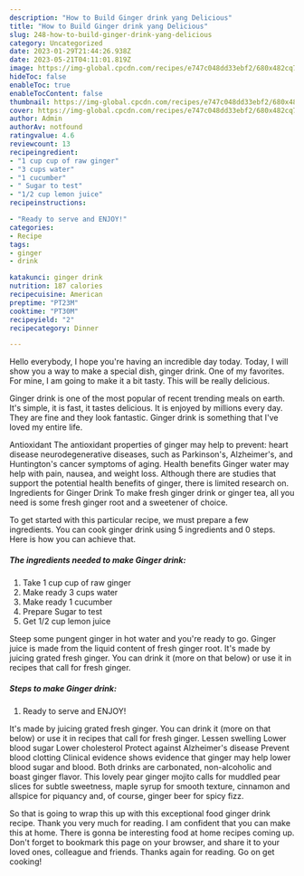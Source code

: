 ```yaml
---
description: "How to Build Ginger drink yang Delicious"
title: "How to Build Ginger drink yang Delicious"
slug: 248-how-to-build-ginger-drink-yang-delicious
category: Uncategorized
date: 2023-01-29T21:44:26.938Z
date: 2023-05-21T04:11:01.819Z
image: https://img-global.cpcdn.com/recipes/e747c048dd33ebf2/680x482cq70/ginger-drink-recipe-main-photo.jpg
hideToc: false
enableToc: true
enableTocContent: false
thumbnail: https://img-global.cpcdn.com/recipes/e747c048dd33ebf2/680x482cq70/ginger-drink-recipe-main-photo.jpg
cover: https://img-global.cpcdn.com/recipes/e747c048dd33ebf2/680x482cq70/ginger-drink-recipe-main-photo.jpg
author: Admin
authorAv: notfound
ratingvalue: 4.6
reviewcount: 13
recipeingredient:
- "1 cup cup of raw ginger"
- "3 cups water"
- "1 cucumber"
- " Sugar to test"
- "1/2 cup lemon juice"
recipeinstructions:

- "Ready to serve and ENJOY!"
categories:
- Recipe
tags:
- ginger
- drink

katakunci: ginger drink 
nutrition: 187 calories
recipecuisine: American
preptime: "PT23M"
cooktime: "PT30M"
recipeyield: "2"
recipecategory: Dinner

---
```



Hello everybody, I hope you're having an incredible day today. Today, I will show you a way to make a special dish, ginger drink. One of my favorites. For mine, I am going to make it a bit tasty. This will be really delicious.

Ginger drink is one of the most popular of recent trending meals on earth. It's simple, it is fast, it tastes delicious. It is enjoyed by millions every day. They are fine and they look fantastic. Ginger drink is something that I've loved my entire life.

Antioxidant The antioxidant properties of ginger may help to prevent: heart disease neurodegenerative diseases, such as Parkinson&#39;s, Alzheimer&#39;s, and Huntington&#39;s cancer symptoms of aging. Health benefits Ginger water may help with pain, nausea, and weight loss. Although there are studies that support the potential health benefits of ginger, there is limited research on. Ingredients for Ginger Drink To make fresh ginger drink or ginger tea, all you need is some fresh ginger root and a sweetener of choice.


To get started with this particular recipe, we must prepare a few ingredients. You can cook ginger drink using 5 ingredients and 0 steps. Here is how you can achieve that.

<!--inarticleads1-->

##### The ingredients needed to make Ginger drink:

1. Take 1 cup cup of raw ginger
1. Make ready 3 cups water
1. Make ready 1 cucumber
1. Prepare  Sugar to test
1. Get 1/2 cup lemon juice


Steep some pungent ginger in hot water and you&#39;re ready to go. Ginger juice is made from the liquid content of fresh ginger root. It&#39;s made by juicing grated fresh ginger. You can drink it (more on that below) or use it in recipes that call for fresh ginger. 

<!--inarticleads2-->

##### Steps to make Ginger drink:


1. Ready to serve and ENJOY!

It&#39;s made by juicing grated fresh ginger. You can drink it (more on that below) or use it in recipes that call for fresh ginger. Lessen swelling Lower blood sugar Lower cholesterol Protect against Alzheimer&#39;s disease Prevent blood clotting Clinical evidence shows evidence that ginger may help lower blood sugar and blood. Both drinks are carbonated, non-alcoholic and boast ginger flavor. This lovely pear ginger mojito calls for muddled pear slices for subtle sweetness, maple syrup for smooth texture, cinnamon and allspice for piquancy and, of course, ginger beer for spicy fizz. 

So that is going to wrap this up with this exceptional food ginger drink recipe. Thank you very much for reading. I am confident that you can make this at home. There is gonna be interesting food at home recipes coming up. Don't forget to bookmark this page on your browser, and share it to your loved ones, colleague and friends. Thanks again for reading. Go on get cooking!

